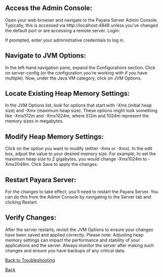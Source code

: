 ## Access the Admin Console:

Open your web browser and navigate to the Payara Server Admin Console. Typically, this is accessed via http://localhost:4848 unless you've changed the default port or are accessing a remote server.
Login:

If prompted, enter your administrative credentials to log in.

## Navigate to JVM Options:

In the left-hand navigation pane, expand the Configurations section.
Click on server-config (or the configuration you're working with if you have multiple).
Now, under the Java VM category, click on JVM Options.

## Locate Existing Heap Memory Settings:

In the JVM Options list, look for options that start with -Xms (initial heap size) and -Xmx (maximum heap size). These options might look something like -Xms512m and -Xmx1024m, where 512m and 1024m represent the memory sizes in megabytes.

## Modify Heap Memory Settings:

Click on the option you want to modify (either -Xms or -Xmx).
In the edit box, adjust the value to your desired memory size. For example, to set the maximum heap size to 2 gigabytes, you would change -Xmx1024m to -Xmx2048m.
Click Save to apply the changes.

## Restart Payara Server:

For the changes to take effect, you'll need to restart the Payara Server. You can do this from the Admin Console by navigating to the Server tab and clicking Restart.

## Verify Changes:

After the server restarts, revisit the JVM Options to ensure your changes have been saved and applied correctly.
Please note: Adjusting heap memory settings can impact the performance and stability of your applications and the server. Always monitor the server after making such changes and ensure you have backups of any critical data.


[Back to Troubleshooting](https://github.com/hmislk/hmis/wiki/Troubleshooting)



[Back](https://github.com/hmislk/hmis/wiki)
